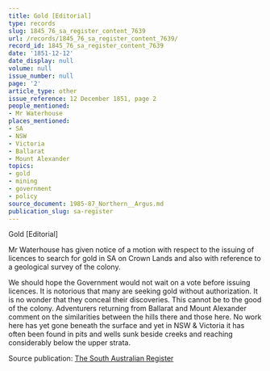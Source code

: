 ```yaml
---
title: Gold [Editorial]
type: records
slug: 1845_76_sa_register_content_7639
url: /records/1845_76_sa_register_content_7639/
record_id: 1845_76_sa_register_content_7639
date: '1851-12-12'
date_display: null
volume: null
issue_number: null
page: '2'
article_type: other
issue_reference: 12 December 1851, page 2
people_mentioned:
- Mr Waterhouse
places_mentioned:
- SA
- NSW
- Victoria
- Ballarat
- Mount Alexander
topics:
- gold
- mining
- government
- policy
source_document: 1985-87_Northern__Argus.md
publication_slug: sa-register
---
```


Gold [Editorial]

Mr Waterhouse has given notice of a motion with respect to the issuing of licences to search for gold in SA on Crown Lands and also with reference to a geological survey of the colony.

We should hope the Government would not wait on a vote before issuing licences.  It is notorious that many are seeking gold without authorization.  It is no wonder that they conceal their discoveries.  This cannot be to the good of the colony.  Adventurers returning from Ballarat and Mount Alexander comment on the similarities between the hills there and those here.  No work here has yet gone beneath the surface and yet in NSW & Victoria it has often been found in pits and wells sunk beside creeks and reaching considerably below the upper strata.

Source publication: [The South Australian Register](/publications/sa-register/)
